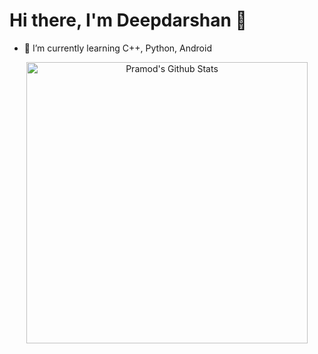 # Hi there, I'm Deepdarshan 👋

<!--
**deepdarshan21/deepdarshan21** is a ✨ _special_ ✨ repository because its `README.md` (this file) appears on your GitHub profile.

Here are some ideas to get you started:

- 🔭 I’m currently working on ...
- 🌱 I’m currently learning ...
- 👯 I’m looking to collaborate on ...
- 🤔 I’m looking for help with ...
- 💬 Ask me about ...
- 📫 How to reach me: ...
- 😄 Pronouns: ...
- ⚡ Fun fact: ...
-->
- 🌱 I’m currently learning C++, Python, Android
<div>
  <p align="center">
    <img align="center" src="https://github-readme-stats.vercel.app/api?username=rajraman786&show_icons=true&title_color=00a6ff&icon_color=ffbb00&text_color=000000&bg_color=ffffff" alt="Pramod's Github Stats" width="450px">
  </p>
</div>
